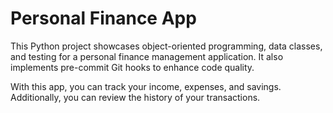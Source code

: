 ﻿# Personal Finance App

This Python project showcases object-oriented programming, data classes, and testing for a personal finance management application. It also implements pre-commit Git hooks to enhance code quality.

With this app, you can track your income, expenses, and savings. Additionally, you can review the history of your transactions.





